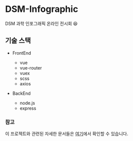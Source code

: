 # DSM-Infographic

DSM 과학 인포그래픽 온라인 전시회 :laughing:

## 기술 스택

- FrontEnd
  - vue
  - vue-router
  - vuex
  - scss
  - axios

- BackEnd
  - node.js
  - express

### 참고

이 프로젝트와 관련된 자세한 문서들은 [여기](./doc/README.md)에서 확인할 수 있습니다.